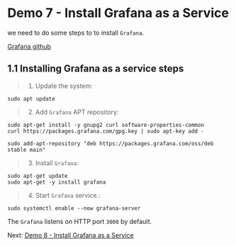 # Demo 7 - Install Grafana as a Service

we need to do some steps to to install `Grafana`.

[Grafana github](https://github.com/grafana/grafana)

## 1.1 Installing Grafana as a service steps

> 1. Update the system:

```
sudo apt update
```
> 2. Add `Grafana` APT repository:

```
sudo apt-get install -y gnupg2 curl software-properties-common
curl https://packages.grafana.com/gpg.key | sudo apt-key add -
```
```
sudo add-apt-repository "deb https://packages.grafana.com/oss/deb stable main"
```

> 3. Install `Grafana`:
```
sudo apt-get update
sudo apt-get -y install grafana
```

> 4. Start `Grafana` service.:
```
sudo systemctl enable --now grafana-server
```
The `Grafana` listens on HTTP port `3000` by default.

Next: [Demo 8 - Install Grafana as a Service](../../demo08/montring-k8s-cluster/README.md)